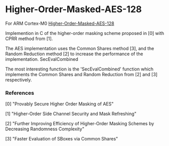 # Higher-Order-Masked-AES-128
For ARM Cortex-M0
[Higher-Order-Masked-AES-128](https://github.com/knarfrank/Higher-Order-Masked-AES-128)


Implemention in C of the higher-order masking scheme proposed in [0] with CPRR method from [1].

The AES implementation uses the Common Shares method [3], and the Random Reduction method [2] to increase the performance of the implementation.
SecEvalCombined

The most interesting function is the 'SecEvalCombined' function which implements the Common Shares and Random Reduction from [2] and [3] respectively.

### References


[0] "Provably Secure Higher Order Masking of AES"

[1] "Higher-Order Side Channel Security and Mask Refreshing"

[2] "Further Improving Efficiency of Higher-Order Masking Schemes by Decreasing Randomness Complexity"

[3] "Faster Evaluation of SBoxes via Common Shares"
